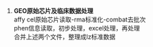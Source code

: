 1. **GEO原始芯片及临床数据处理**<br>
  affy cel原始芯片读取-rma标准化-combat去批次<br>
  phen信息读取，初步处理，excel处理，再处理<br>
  合并上述两个文件，整理成lz标准数据<br>

